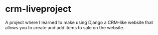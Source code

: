 # crm-liveproject
 
A project where I learned to make using Django a CRM-like website that allows you to create and add items to sale on the website.
